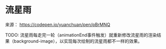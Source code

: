 # 流星雨
来源：
https://codepen.io/yuanchuan/pen/pBrMNQ

TODO: 流星雨每走完一轮（animationEnd事件触发）就重新修改流星雨的渲染结果（background-image），以实现每次绘制的流星雨都不一样的效果。
